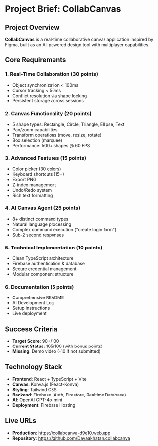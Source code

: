 # Project Brief: CollabCanvas

## Project Overview
**CollabCanvas** is a real-time collaborative canvas application inspired by Figma, built as an AI-powered design tool with multiplayer capabilities.

## Core Requirements

### 1. Real-Time Collaboration (30 points)
- Object synchronization < 100ms
- Cursor tracking < 50ms
- Conflict resolution via shape locking
- Persistent storage across sessions

### 2. Canvas Functionality (20 points)
- 5 shape types: Rectangle, Circle, Triangle, Ellipse, Text
- Pan/zoom capabilities
- Transform operations (move, resize, rotate)
- Box selection (marquee)
- Performance: 500+ shapes @ 60 FPS

### 3. Advanced Features (15 points)
- Color picker (30 colors)
- Keyboard shortcuts (15+)
- Export PNG
- Z-index management
- Undo/Redo system
- Rich text formatting

### 4. AI Canvas Agent (25 points)
- 8+ distinct command types
- Natural language processing
- Complex command execution ("create login form")
- Sub-2 second responses

### 5. Technical Implementation (10 points)
- Clean TypeScript architecture
- Firebase authentication & database
- Secure credential management
- Modular component structure

### 6. Documentation (5 points)
- Comprehensive README
- AI Development Log
- Setup instructions
- Live deployment

## Success Criteria
- **Target Score**: 90+/100
- **Current Status**: 105/100 (with bonus points)
- **Missing**: Demo video (-10 if not submitted)

## Technology Stack
- **Frontend**: React + TypeScript + Vite
- **Canvas**: Konva.js (React-Konva)
- **Styling**: Tailwind CSS
- **Backend**: Firebase (Auth, Firestore, Realtime Database)
- **AI**: OpenAI GPT-4o-mini
- **Deployment**: Firebase Hosting

## Live URLs
- **Production**: https://collabcanva-d9e10.web.app
- **Repository**: https://github.com/Davaakhatan/collabcanva

